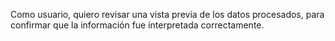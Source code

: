 Como usuario, quiero revisar una vista previa de los datos procesados, para confirmar que la información fue interpretada correctamente.

